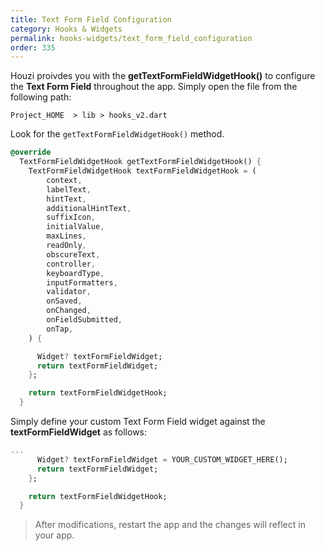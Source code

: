 ```yaml
---
title: Text Form Field Configuration
category: Hooks & Widgets
permalink: hooks-widgets/text_form_field_configuration
order: 335
---
```


Houzi proivdes you with the **getTextFormFieldWidgetHook()**  to configure the **Text Form Field** throughout the app.  Simply open the file from the following path:

`Project_HOME  > lib > hooks_v2.dart`

Look for the `getTextFormFieldWidgetHook()` method.

```dart
@override
  TextFormFieldWidgetHook getTextFormFieldWidgetHook() {
    TextFormFieldWidgetHook textFormFieldWidgetHook = (
        context,
        labelText,
        hintText,
        additionalHintText,
        suffixIcon,
        initialValue,
        maxLines,
        readOnly,
        obscureText,
        controller,
        keyboardType,
        inputFormatters,
        validator,
        onSaved,
        onChanged,
        onFieldSubmitted,
        onTap,
    ) {

      Widget? textFormFieldWidget;
      return textFormFieldWidget;
    };

    return textFormFieldWidgetHook;
  }
```

Simply define your custom Text Form Field widget against the **textFormFieldWidget** as follows:


```dart
...
      Widget? textFormFieldWidget = YOUR_CUSTOM_WIDGET_HERE();
      return textFormFieldWidget;
    };

    return textFormFieldWidgetHook;
  }
```

> After modifications, restart the app and the changes will reflect in your app.